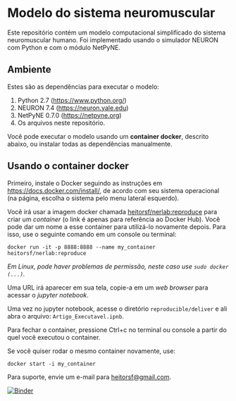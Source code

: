 # Modelo do sistema neuromuscular

Este repositório contém um modelo computacional simplificado do sistema neuromuscular humano. Foi implementado usando o simulador NEURON com Python e com o módulo NetPyNE.

## Ambiente

Estes são as dependências para executar o modelo:
1. Python 2.7 (https://www.python.org/)
2. NEURON 7.4 (https://neuron.yale.edu)
3. NetPyNE 0.7.0 (https://netpyne.org)
4. Os arquivos neste repositório.

Você pode executar o modelo usando um **container docker**, descrito abaixo, ou instalar todas as dependências manualmente.

## Usando o container docker

Primeiro, instale o Docker seguindo as instruções em https://docs.docker.com/install/, de acordo com seu sistema operacional (na página, escolha o sistema pelo menu lateral esquerdo).

Você irá usar a imagem docker chamada [heitorsf/nerlab:reproduce](https://hub.docker.com/r/heitorsf/nerlab) para criar um *container* (o link é apenas para referência ao Docker Hub). Você pode dar um nome a esse container para utilizá-lo novamente depois. Para isso, use o seguinte comando em um console ou terminal:

```
docker run -it -p 8888:8888 --name my_container heitorsf/nerlab:reproduce
```

*Em Linux, pode haver problemas de permissão, neste caso use `sudo docker (...)`.*

Uma URL irá aparecer em sua tela, copie-a em um *web browser* para acessar o *jupyter notebook*.

Uma vez no jupyter notebook, acesse o diretório `reproducible/deliver` e ali abra o arquivo: `Artigo_Executavel.ipnb`.

Para fechar o container, pressione Ctrl+c no terminal ou console a partir do quel você executou o container.

Se você quiser rodar o mesmo container novamente, use:

```
docker start -i my_container
```

Para suporte, envie um e-mail para heitorsf@gmail.com.

[![Binder](https://mybinder.org/badge_logo.svg)](https://mybinder.org/v2/gh/heitorsf/reproducible/master)
